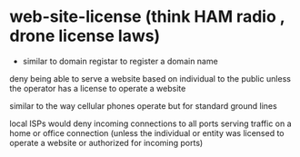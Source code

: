 # web-site-license (think HAM radio , drone license laws)

* similar to domain registar to register a domain name

deny being able to serve a website based on individual to the public unless the operator has a license to operate a website


similar to the way cellular phones operate but for standard ground lines

local ISPs would deny incoming connections to all ports serving traffic on a home or office connection (unless the individual or entity was licensed to operate a website or authorized for incoming ports)
